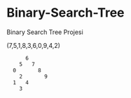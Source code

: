 # Binary-Search-Tree

Binary Search Tree Projesi

(7,5,1,8,3,6,0,9,4,2)


          6
        5   7
      0       8
        2       9
      1   4
        3
